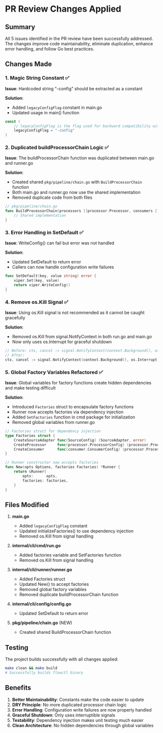 # PR Review Changes Applied

## Summary

All 5 issues identified in the PR review have been successfully addressed. The changes improve code maintainability, eliminate duplication, enhance error handling, and follow Go best practices.

## Changes Made

### 1. Magic String Constant ✅
**Issue**: Hardcoded string "-config" should be extracted as a constant

**Solution**: 
- Added `legacyConfigFlag` constant in main.go
- Updated usage in main() function

```go
const (
    // legacyConfigFlag is the flag used for backward compatibility with the old CLI
    legacyConfigFlag = "-config"
)
```

### 2. Duplicated buildProcessorChain Logic ✅
**Issue**: The buildProcessorChain function was duplicated between main.go and runner.go

**Solution**:
- Created shared `pkg/pipeline/chain.go` with `BuildProcessorChain` function
- Both main.go and runner.go now use the shared implementation
- Removed duplicate code from both files

```go
// pkg/pipeline/chain.go
func BuildProcessorChain(processors []processor.Processor, consumers []processor.Processor) {
    // Shared implementation
}
```

### 3. Error Handling in SetDefault ✅
**Issue**: WriteConfig() can fail but error was not handled

**Solution**:
- Updated SetDefault to return error
- Callers can now handle configuration write failures

```go
func SetDefault(key, value string) error {
    viper.Set(key, value)
    return viper.WriteConfig()
}
```

### 4. Remove os.Kill Signal ✅
**Issue**: Using os.Kill signal is not recommended as it cannot be caught gracefully

**Solution**:
- Removed os.Kill from signal.NotifyContext in both run.go and main.go
- Now only uses os.Interrupt for graceful shutdown

```go
// Before: ctx, cancel := signal.NotifyContext(context.Background(), os.Interrupt, os.Kill)
// After:
ctx, cancel := signal.NotifyContext(context.Background(), os.Interrupt)
```

### 5. Global Factory Variables Refactored ✅
**Issue**: Global variables for factory functions create hidden dependencies and make testing difficult

**Solution**:
- Introduced `Factories` struct to encapsulate factory functions
- Runner now accepts factories via dependency injection
- Added `SetFactories` function in cmd package for initialization
- Removed global variables from runner.go

```go
// Factories struct for dependency injection
type Factories struct {
    CreateSourceAdapter func(SourceConfig) (SourceAdapter, error)
    CreateProcessor     func(processor.ProcessorConfig) (processor.Processor, error)
    CreateConsumer      func(consumer.ConsumerConfig) (processor.Processor, error)
}

// Runner constructor now accepts factories
func New(opts Options, factories Factories) *Runner {
    return &Runner{
        opts:      opts,
        factories: factories,
    }
}
```

## Files Modified

1. **main.go**
   - Added `legacyConfigFlag` constant
   - Updated initializeFactories() to use dependency injection
   - Removed os.Kill from signal handling

2. **internal/cli/cmd/run.go**
   - Added factories variable and SetFactories function
   - Removed os.Kill from signal handling

3. **internal/cli/runner/runner.go**
   - Added Factories struct
   - Updated New() to accept factories
   - Removed global factory variables
   - Removed duplicate buildProcessorChain function

4. **internal/cli/config/config.go**
   - Updated SetDefault to return error

5. **pkg/pipeline/chain.go** (NEW)
   - Created shared BuildProcessorChain function

## Testing

The project builds successfully with all changes applied:
```bash
make clean && make build
# Successfully builds flowctl binary
```

## Benefits

1. **Better Maintainability**: Constants make the code easier to update
2. **DRY Principle**: No more duplicated processor chain logic
3. **Error Handling**: Configuration write failures are now properly handled
4. **Graceful Shutdown**: Only uses interruptible signals
5. **Testability**: Dependency injection makes unit testing much easier
6. **Clean Architecture**: No hidden dependencies through global variables